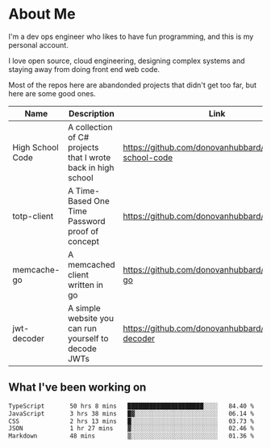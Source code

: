 # About Me

I'm a dev ops engineer who likes to have fun programming, and this is my personal account.

I love open source, cloud engineering, designing complex systems and staying away from doing front end web code.

Most of the repos here are abandonded projects that didn't get too far, but here are some good ones.

| Name       | Description           | Link  |
| ------------- |-------------| -----|
| High School Code | A collection of C# projects that I wrote back in high school | https://github.com/donovanhubbard/high-school-code |
| totp-client | A Time-Based One Time Password proof of concept | https://github.com/donovanhubbard/totp-client |
| memcache-go | A memcached client written in go | https://github.com/donovanhubbard/memcache-go |
| jwt-decoder | A simple website you can run yourself to decode JWTs | https://github.com/donovanhubbard/jwt-decoder |


## What I've been working on

<!--START_SECTION:waka-->

```txt
TypeScript       50 hrs 8 mins   █████████████████████░░░░   84.40 %
JavaScript       3 hrs 38 mins   █▓░░░░░░░░░░░░░░░░░░░░░░░   06.14 %
CSS              2 hrs 13 mins   █░░░░░░░░░░░░░░░░░░░░░░░░   03.73 %
JSON             1 hr 27 mins    ▓░░░░░░░░░░░░░░░░░░░░░░░░   02.46 %
Markdown         48 mins         ▒░░░░░░░░░░░░░░░░░░░░░░░░   01.36 %
```

<!--END_SECTION:waka-->
